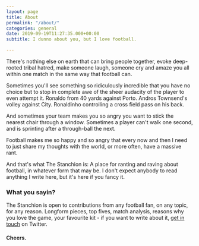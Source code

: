 ```yaml
---
layout: page
title: About
permalink: "/about/"
categories: general
date: 2019-09-19T11:27:35.000+00:00
subtitle: I dunno about you, but I love football.

---
```

There's nothing else on earth that can bring people together, evoke deep-rooted tribal hatred, make someone laugh, someone cry and amaze you all within one match in the same way that football can.

Sometimes you'll see something so ridiculously incredible that you have no choice but to stop in complete awe of the sheer audacity of the player to even attempt it. Ronaldo from 40 yards against Porto. Andros Townsend's volley against City. Ronaldinho controlling a cross field pass on his back.

And sometimes your team makes you so angry you want to stick the nearest chair through a window. Sometimes a player can't walk one second, and is sprinting after a through-ball the next.

Football makes me so happy and so angry that every now and then I need to just share my thoughts with the world, or more often, have a massive rant.

And that's what The Stanchion is: A place for ranting and raving about football, in whatever form that may be. I don't expect anybody to read anything I write here, but it's here if you fancy it.

### What you sayin?

The Stanchion is open to contributions from any football fan, on any topic, for any reason. Longform pieces, top fives, match analysis, reasons why you love the game, your favourite kit - if you want to write about it, [get in touch](https://www.twitter.com/the_stanchion "The Stanchion on Twitter") on Twitter.

#### Cheers.